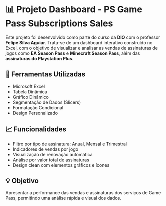 # 📊 Projeto Dashboard - PS Game Pass Subscriptions Sales

Este projeto foi desenvolvido como parte do curso da **DIO** com o professor **Felipe Silva Aguiar**. Trata-se de um dashboard interativo construído no Excel, com o objetivo de visualizar e analisar as vendas de assinaturas de jogos como **EA Season Pass** e **Minecraft Season Pass**, além das **assinaturas do Playstation Plus**.

## 🧰 Ferramentas Utilizadas

- Microsoft Excel
- Tabela Dinâmica
- Gráfico Dinâmico
- Segmentação de Dados (Slicers)
- Formatação Condicional
- Design Personalizado

## 📈 Funcionalidades

- Filtro por tipo de assinatura: Anual, Mensal e Trimestral
- Indicadores de vendas por jogo
- Visualização de renovação automática
- Análise por valor total de assinaturas
- Design clean com elementos gráficos e ícones

## 💡 Objetivo

Apresentar a performance das vendas e assinaturas dos serviços de Game Pass, permitindo uma análise rápida e visual dos dados.
